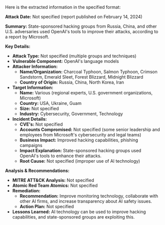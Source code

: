 Here is the extracted information in the specified format:

**Attack Date:** Not specified (report published on February 14, 2024)

**Summary:** State-sponsored hacking groups from Russia, China, and other U.S. adversaries used OpenAI's tools to improve their attacks, according to a report by Microsoft.

**Key Details:**

* **Attack Type:** Not specified (multiple groups and techniques)
* **Vulnerable Component:** OpenAI's language models
* **Attacker Information:**
	+ **Name/Organization:** Charcoal Typhoon, Salmon Typhoon, Crimson Sandstorm, Emerald Sleet, Forest Blizzard, Midnight Blizzard
	+ **Country of Origin:** Russia, China, North Korea, Iran
* **Target Information:**
	+ **Name:** Various (regional experts, U.S. government organizations, Microsoft)
	+ **Country:** USA, Ukraine, Guam
	+ **Size:** Not specified
	+ **Industry:** Cybersecurity, Government, Technology
* **Incident Details:**
	+ **CVE's:** Not specified
	+ **Accounts Compromised:** Not specified (some senior leadership and employees from Microsoft's cybersecurity and legal teams)
	+ **Business Impact:** Improved hacking capabilities, phishing campaigns
	+ **Impact Explanation:** State-sponsored hacking groups used OpenAI's tools to enhance their attacks.
	+ **Root Cause:** Not specified (improper use of AI technology)

**Analysis & Recommendations:**

* **MITRE ATT&CK Analysis:** Not specified
* **Atomic Red Team Atomics:** Not specified
* **Remediation:**
	+ **Recommendation:** Improve monitoring technology, collaborate with other AI firms, and increase transparency about AI safety issues.
	+ **Action Plan:** Not specified
* **Lessons Learned:** AI technology can be used to improve hacking capabilities, and state-sponsored groups are exploiting this.
